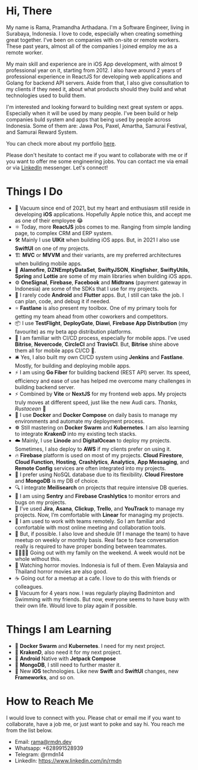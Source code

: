 # Hi, There

My name is Rama, Pramandha Arthadana. I'm a Software Engineer, living in Surabaya, Indonesia. I love to code, especially when creating something great together. I’ve been on companies with on-site or remote workers. These past years, almost all of the companies I joined employ me as a remote worker.

My main skill and experience are in iOS App development, with almost 9 professional year on it, starting from 2012. I also have around 2 years of professional experience in ReactJS for developing web applications and Golang for backend API servers. Aside from that, I also give consultation to my clients if they need it, about what products should they build and what technologies used to build them.

I'm interested and looking forward to building next great system or apps. Especially when it will be used by many people. I’ve been build or help companies buld system and apps that being used by people across Indonesia. Some of them are: Jawa Pos, Paxel, Amartha, Samurai Festival, and Samurai Reward System.

You can check more about my portfolio [here](https://www.dropbox.com/s/1tkimsqv30blf85/Resume%20-%20Pramandha%20Arthadana.pdf?dl=0).

Please don't hesitate to contact me if you want to collaborate with me or if you want to offer me some engineering jobs. You can contact me via email or via [LinkedIn](https://www.linkedin.com/in/rmdn/) messenger. Let's connect!

# Things I Do

- 📱 Vacuum since end of 2021, but my heart and enthusiasm still reside in developing **iOS** applications. Hopefully Apple notice this, and accept me as one of their employee 😂
- ⚛️ Today, more **ReactJS** jobs comes to me. Ranging from simple landing page, to complex CRM and ERP system.
- 🛠️ Mainly I use **UIKit** when building iOS apps. But, in 2021 I also use **************SwiftUI************** on one of my projects.
- 🏗️ ********MVC******** or **************MVVM************** and their variants, are my preferred architectures when building mobile apps.
- 🧰 ******************Alamofire******************, ******************************DZNEmptyDataSet******************************, **********************SwiftyJSON**********************, ********************Kingfisher********************, ******SwiftyUtils******, ********Spring******** and ************Lottie************ are some of my main libraries when building iOS apps.
- ⚙️ ******************OneSignal******************, ****************Firebase****************, ****************Facebook**************** and ********************Midtrans******************** (payment gateway in Indonesia) are some of the SDKs that I use for my projects.
- 🤖 I rarely code **Android** and **Flutter** apps. But, I still can take the job. I can plan, code, and debug it if needed.
- ⭐ **Fastlane** is also present my toolbox. One of my primary tools for getting my team ahead from other coworkers and competitors.
- 📦 I use ********TestFlight********, ****DeployGate****, **********Diawi**********, **************************************************Firebase App Distribution************************************************** (my favourite) as my beta app distribution platforms.
- 🚢 I am familiar with CI/CD process, especially for mobile apps. I’ve used **Bitrise**, **Nevercode**, **CircleCI** and **TravisCI**. But, **Bitrise** shine above them all for mobile apps CI/CD 🚀.
- 🛎️ Yes, I also built my own CI/CD system using **************Jenkins************** and ****************Fastlane****************. Mostly, for building and deploying mobile apps.
- ⚡ I am using **Go Fiber** for building backend (REST API) server. Its speed, efficiency and ease of use has helped me overcome many challenges in building backend server.
- ⚡ Combined by **Vite** or **NextJS** for my frontend web apps. My projects truly moves at different speed, just like the new Audi cars. *Thanks, Rustacean* 🦀
- 🐳 I use **Docker** and **Docker Compose** on daily basis to manage my environments and automate my deployment process.
- ☸ Still mastering on **Docker Swarm** and **Kubernetes**. I am also learning to integrate **KrakenD** into my existing tech stacks.
- ☁️ Mainly, I use **Linode** and ****************DigitalOcean**************** to deploy my projects. Sometimes, I also deploy to ******AWS****** if my clients prefer on using it.
- 🔥 **Firebase** platform is used on most of my projects. **Cloud Firestore**, **Cloud Function**, **Hosting**, **Crashlytics**, **Analytics**, **App Messaging**, and **Remote Config** services are often integrated into my projects.
- 💾 I prefer using NoSQL database due to its flexibility. ******************************Cloud Firestore****************************** and **************MongoDB************** is my DB of choice.
- 🔍 I integrate **********************Meilisearch********************** on projects that require intensive DB queries.
- 🐞 I am using **************Sentry************** and **************Firebase Crashlytics************** to monitor errors and bugs on my projects.
- 📖 I’ve used ********Jira********, **Asana**, **Clickup**, **Trello**, and **YouTrack** to manage my projects. Now, I’m comfortable with ************Linear************ for managing my projects.
- 🚃 I am used to work with teams remotely. So I am familiar and comfortable with most online meeting and collaboration tools.
- 🍿 But, if possible. I also love and shedule (If I manage the team) to have meetup on weekly or monthly basis. Real face to face conversation really is required to have proper bonding between teammates.
- 👨‍👩‍👧‍👦 Going out with my family on the weekend. A week would not be whole without this.
- 👿 Watching horror movies. Indonesia is full of them. Even Malaysia and Thailand horror movies are also good.
- ☕ Going out for a meetup at a cafe. I love to do this with friends or colleagues.
- 🏸 Vacuum for 4 years now. I was regularly playing Badminton and Swimming with my friends. But now, everyone seems to have busy with their own life. Would love to play again if possible.

# Things I am Learning

- 🐳 **Docker Swarm** and **Kubernetes**. I need for my next project.
- 🐙 **************KrakenD**************, also need it for my next project.
- 🤖 **Android** Native with **Jetpack Compose**
- 🍃 **************MongoDB**************, I still need to further master it.
- 🍎 New **iOS** technologies. Like new **********Swift********** and ************SwiftUI************ changes, new ********************Frameworks********************, and so on.

# How to Reach Me

I would love to connect with you. Please chat or email me if you want to collaborate, have a job me, or just want to poke and say hi. You reach me from the list below.

- Email: rama@rmdn.dev
- Whatsapp: +628991528939
- Telegram: @rmdn14
- LinkedIn: https://www.linkedin.com/in/rmdn
